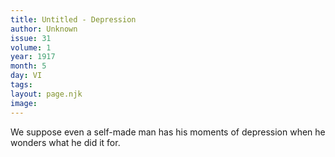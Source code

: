 ```yaml
---
title: Untitled - Depression
author: Unknown
issue: 31
volume: 1
year: 1917
month: 5
day: VI
tags:
layout: page.njk
image:
---
```

We suppose even a self-made man has his moments of depression when he wonders what he did it for.
